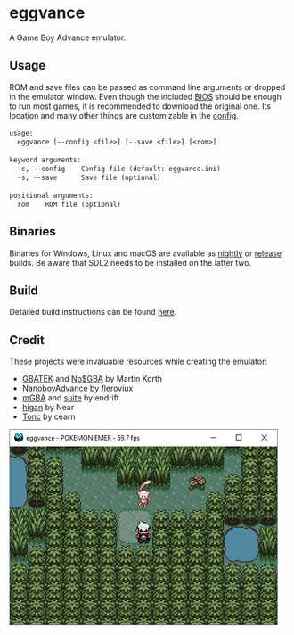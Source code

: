 # eggvance
A Game Boy Advance emulator.

## Usage
ROM and save files can be passed as command line arguments or dropped in the emulator window. Even though the included [BIOS](https://github.com/Nebuleon/ReGBA/tree/master/bios) should be enough to run most games, it is recommended to download the original one. Its location and many other things are customizable in the [config](eggvance/eggvance.ini).

```
usage:
  eggvance [--config <file>] [--save <file>] [<rom>]

keyword arguments:
  -c, --config    Config file (default: eggvance.ini)
  -s, --save      Save file (optional)

positional arguments:
  rom    ROM file (optional)
```

## Binaries
Binaries for Windows, Linux and macOS are available as [nightly](https://github.com/jsmolka/eggvance/actions) or [release](https://github.com/jsmolka/eggvance/releases) builds. Be aware that SDL2 needs to be installed on the latter two.

## Build
Detailed build instructions can be found [here](BUILD.md).

## Credit
These projects were invaluable resources while creating the emulator:
- [GBATEK](https://problemkaputt.de/gbatek.htm) and [No$GBA](https://problemkaputt.de/gba.htm) by Martin Korth
- [NanoboyAdvance](https://github.com/fleroviux/NanoboyAdvance) by fleroviux
- [mGBA](https://github.com/mgba-emu/mgba) and [suite](https://github.com/mgba-emu/suite) by endrift
- [higan](https://github.com/higan-emu/higan) by Near
- [Tonc](https://www.coranac.com/tonc/text/toc.htm) by cearn

![screenshot](screenshot.png)
